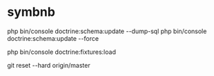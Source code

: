 # symbnb
php bin/console doctrine:schema:update --dump-sql
php bin/console doctrine:schema:update --force

php bin/console doctrine:fixtures:load

git reset --hard origin/master